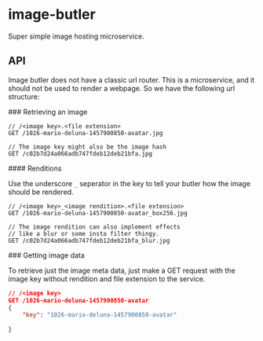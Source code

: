 # image-butler

Super simple image hosting microservice.


## API 

Image butler does not have a classic url router. This is a microservice, and it should not be used to render
a webpage. So we have the following url structure:

### Retrieving an image

```
// /<image key>.<file extension>
GET /1026-mario-deluna-1457900850-avatar.jpg

// The image key might also be the image hash
GET /c02b7d24a066adb747fdeb12deb21bfa.jpg
```

#### Renditions

Use the underscore `_` seperator in the key to 
tell your butler how the image should be rendered.

```
// /<image key>_<image rendition>.<file extension>
GET /1026-mario-deluna-1457900850-avatar_box256.jpg

// The image rendition can also implement effects 
// like a blur or some insta filter thingy.
GET /c02b7d24a066adb747fdeb12deb21bfa_blur.jpg
```

### Getting image data

To retrieve just the image meta data, just make a GET request 
with the image key without rendition and file extension to the service.

```json
// /<image key>
GET /1026-mario-deluna-1457900850-avatar
{
	"key": "1026-mario-deluna-1457900850-avatar"
	
}
```
